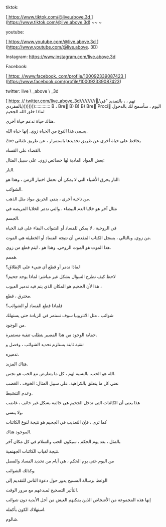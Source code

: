 tiktok:

[<u> https://www.tiktok.com/@live.above.3d </u>] (https://www.tiktok.com/@live.above.3d) ~~ ~

youtube:

[<u> https://www.youtube.com/@live.above.3d </u>] (https://www.youtube.com/@live.above. 3D)

Instagram: <https://www.instagram.com/live.above.3d>

Facebook:

[<u> https: //www.facebook. com/profile/100092339087423 </u>] (https://www.facebook.com/profile/100092339087423)

twitter: live \ _above \ _3d

[<u> https: // twitter.com/live\_above\_3d</u>///////////ُتهم ، ، بالتمديد "في بالمفردي)))))))):::::::::::: B ، Breً B) B) B) Breً Prociً اليوم ، سأسمح لك بالدخول لماذا خلق الله الجحيم

هناك حياة تدعم حياة أخرى.

يسمى هذا النوع من الحياة زوي. إنها حياة الله.

Zoe يحافظ على حياة أخرى عن طريق تجديدها باستمرار ، عن طريق تلقائي

القضاء على الفساد.

بعض المواد المادية لها خصائص زوي. على سبيل المثال:

النار.

النار يحرق الأشياء التي لا يمكن أن تحمل اختبار الزمن ، وهذا هو:

الشوائب.

من ناحية أخرى ، ينقي الحريق مواد مثل الذهب.

مثال آخر هو خلايا الدم البيضاء ، والتي تدمر الخلايا المريضة في

الجسم.

في الروحية ، لا يمكن للفساد أو الشوائب البقاء على قيد الحياة

من زوي. وبالتالي ، يسجل الكتاب المقدس أن نتيجة الفساد أو الخطيئة هي الموت.

هذا الموت هو الموت الروحي. وهذا هو ، ليتم قطع من زوي.

هممم.

لماذا تدمر أو قطع أي شيء على الإطلاق؟

لاحظ كيف نطرح السؤال بشكل غير مباشر: لماذا يوجد جحيم؟

هذا لأن الجحيم هو المكان الذي يتم فيه تدمير العيوب ،

محترق ، قطع.

فلماذا قطع الفساد أو الشوائب؟

شوائب ، مثل الانتروبيا سوف تستمر في الزيادة حتى يستهلك

من الوجود.

حماية الوجود من هذا المصير يتطلب تنقية مستمرة.

تنقية ثابتة يستلزم تحديد الشوائب ، وفصل و

تدميره.

هناك المزيد.

الله هو الحب. بالنسبة لهم ، كل ما يتعارض مع الحب هو نجس.

نعني كل ما يتعلق بالكراهية. على سبيل المثال: الخوف ، الغضب

وعدم التنشيط.

هذا يعني أن الكائنات التي تدخل الجحيم هي خائفة بشكل غير خائف ، غاضب

ولا ينسى.

كما ترى ، فإن التعذيب في الجحيم هو نتيجة لنوع الكائنات

الموجود هناك.

بالمثل ، بعد يوم الحكم ، سيكون الحب والسلام في كل مكان آخر

نتيجة لغياب الكائنات الجهنمية.

من اليوم حتى يوم الحكم ، هي أيام من تحديد الفساد والفصل

وكذلك الشوائب.

الوعظ برسالة المسيح يدور حول دعوة الناس للتقديم إلى

التأثير التصحيح لمبدعهم مع مرور الوقت.

إنها هذه المجموعة من الأشخاص الذين يمكنهم العيش من أجل الأبدية دون شوائب

استهلاك الكون بأكمله.

شالوم.